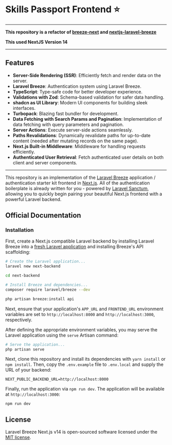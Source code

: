 # Skills Passport Frontend ⭐

---

**This repository is a refactor of [breeze-next](https://github.com/laravel/breeze-next) and [nextjs-laravel-breeze](https://github.com/carlos-talavera/nextjs-laravel-breeze)**

**This used NextJS Version 14**

---

## Features

- **Server-Side Rendering (SSR)**: Efficiently fetch and render data on the server.
- **Laravel Breeze**: Authentication system using Laravel Breeze.
- **TypeScript**: Type-safe code for better developer experience.
- **Validations with Zod**: Schema-based validation for safer data handling.
- **shadcn as UI Library**: Modern UI components for building sleek interfaces.
- **Turbopack**: Blazing fast bundler for development.
- **Data Fetching with Search Params and Pagination**: Implementation of data fetching with query parameters and pagination.
- **Server Actions**: Execute server-side actions seamlessly.
- **Paths Revalidations**: Dynamically revalidate paths for up-to-date content (needed after mutating records on the same page).
- **Next.js Built-in Middleware**: Middleware for handling requests efficiently.
- **Authenticated User Retrieval**: Fetch authenticated user details on both client and server components.

---

This repository is an implementation of the [Laravel Breeze](https://laravel.com/docs/starter-kits) application / authentication starter kit frontend in [Next.js](https://nextjs.org). All of the authentication boilerplate is already written for you - powered by [Laravel Sanctum](https://laravel.com/docs/sanctum), allowing you to quickly begin pairing your beautiful Next.js frontend with a powerful Laravel backend.

## Official Documentation

### Installation

First, create a Next.js compatible Laravel backend by installing Laravel Breeze into a [fresh Laravel application](https://laravel.com/docs/installation) and installing Breeze's API scaffolding:

```bash
# Create the Laravel application...
laravel new next-backend

cd next-backend

# Install Breeze and dependencies...
composer require laravel/breeze --dev

php artisan breeze:install api
```

Next, ensure that your application's `APP_URL` and `FRONTEND_URL` environment variables are set to `http://localhost:8000` and `http://localhost:3000`, respectively.

After defining the appropriate environment variables, you may serve the Laravel application using the `serve` Artisan command:

```bash
# Serve the application...
php artisan serve
```

Next, clone this repository and install its dependencies with `yarn install` or `npm install`. Then, copy the `.env.example` file to `.env.local` and supply the URL of your backend:

```
NEXT_PUBLIC_BACKEND_URL=http://localhost:8000
```

Finally, run the application via `npm run dev`. The application will be available at `http://localhost:3000`:

```
npm run dev
```

## License

Laravel Breeze Next.js v14 is open-sourced software licensed under the [MIT license](LICENSE.md).
